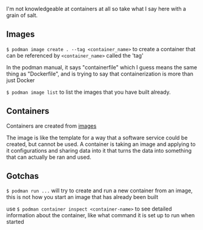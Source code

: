 I'm not knowledgeable at containers at all so take what I say here with a grain of salt.

## Images
`$ podman image create . --tag <container_name>` to create a container that can be referenced by `<container_name>` called the 'tag'

In the podman manual, it says "containerfile" which I guess means the same thing as "Dockerfile", and is trying to say that containerization is more than just Docker

`$ podman image list` to list the images that you have built already.

## Containers
Containers are created from [images](#Images)

The image is like the template for a way that a software service could be created, but cannot be used. A container is taking an image and applying to it configurations and sharing data into it that turns the data into something that can actually be ran and used.

## Gotchas
`$ podman run ...` will try to create and run a new container from an image, this is not how you start an image that has already been built

use `$ podman container inspect <container-name>` to see detailed information about the container, like what command it is set up to run when started
